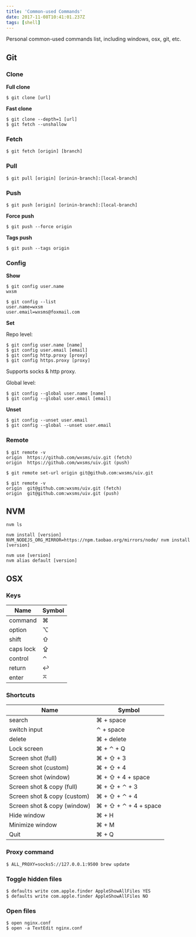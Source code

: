 ```yaml
---
title: 'Common-used Commands'
date: 2017-11-08T10:41:01.237Z
tags: [shell]
---
```


Personal common-used commands list, including windows, osx, git, etc.

<!-- more -->

## Git

### Clone

**Full clone**

```
$ git clone [url]
```

**Fast clone**

```
$ git clone --depth=1 [url]
$ git fetch --unshallow
```

### Fetch

```
$ git fetch [origin] [branch]
```

### Pull

```
$ git pull [origin] [orinin-branch]:[local-branch]
```

### Push

```
$ git push [origin] [orinin-branch]:[local-branch]
```

**Force push**

```
$ git push --force origin 
```

**Tags push**

```
$ git push --tags origin 
```

### Config

**Show**

```
$ git config user.name
wxsm

$ git config --list
user.name=wxsm
user.email=wxsms@foxmail.com
```

**Set**

Repo level:

```
$ git config user.name [name]
$ git config user.email [email]
$ git config http.proxy [proxy]
$ git config https.proxy [proxy]
```

Supports socks & http proxy.

Global level:

```
$ git config --global user.name [name]
$ git config --global user.email [email]
```

**Unset**

```
$ git config --unset user.email
$ git config --global --unset user.email
```

### Remote

```
$ git remote -v
origin  https://github.com/wxsms/uiv.git (fetch)
origin  https://github.com/wxsms/uiv.git (push)

$ git remote set-url origin git@github.com:wxsms/uiv.git

$ git remote -v
origin  git@github.com:wxsms/uiv.git (fetch)
origin  git@github.com:wxsms/uiv.git (push)
```

## NVM

```
nvm ls

nvm install [version]
NVM_NODEJS_ORG_MIRROR=https://npm.taobao.org/mirrors/node/ nvm install [version]

nvm use [version]
nvm alias default [version]
```

## OSX

### Keys

Name      | Symbol    
-------   | --------
command   | ⌘
option    | ⌥
shift     | ⇧
caps lock | ⇪
control   | ⌃
return    | ↩
enter     | ⌅

### Shortcuts

Name                         | Symbol    
-------                      | --------
search                       | ⌘ + space
switch input                 | ⌃ + space
delete                       | ⌘ + delete
Lock screen                  | ⌘ + ⌃ + Q
Screen shot (full)           | ⌘ + ⇧ + 3
Screen shot (custom)         | ⌘ + ⇧ + 4
Screen shot (window)         | ⌘ + ⇧ + 4 + space
Screen shot & copy (full)    | ⌘ + ⇧ + ⌃ + 3
Screen shot & copy (custom)  | ⌘ + ⇧ + ⌃ + 4
Screen shot & copy (window)  | ⌘ + ⇧ + ⌃ + 4 + space
Hide window                  | ⌘ + H
Minimize window              | ⌘ + M
Quit                         | ⌘ + Q

### Proxy command

```
$ ALL_PROXY=socks5://127.0.0.1:9500 brew update
```

### Toggle hidden files

```
$ defaults write com.apple.finder AppleShowAllFiles YES
$ defaults write com.apple.finder AppleShowAllFiles NO
```

### Open files

```
$ open nginx.conf
$ open -a TextEdit nginx.conf
```


